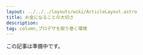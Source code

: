 ```yaml
---
layout: ../../../layouts/wiki/ArticleLayout.astro
title: お金になることの大切さ
description:
tag: column,プロデザを取り巻く環境
---
```


この記事は準備中です。